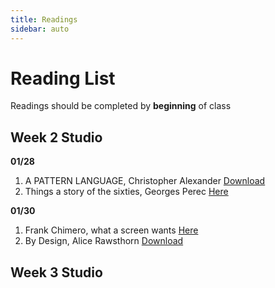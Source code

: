 ```yaml
---
title: Readings
sidebar: auto
---
```


# Reading List

Readings should be completed by <b>beginning</b> of class

## Week 2 Studio

<strong> 01/28 </strong>

1) A PATTERN LANGUAGE, Christopher Alexander <a href="patternlanguage.pdf"> Download </a>
2) Things a story of the sixties, Georges Perec <a href="https://issuu.com/de_repente/docs/things__a_story_of_the_sixties__a_m"> Here </a>

<strong> 01/30 </strong>
1) Frank Chimero, what a screen wants <a href="https://frankchimero.com/writing/what-screens-want/"> Here</a>
2) By Design, Alice Rawsthorn <a href="By-Design.pdf"> Download</a>


## Week 3 Studio

